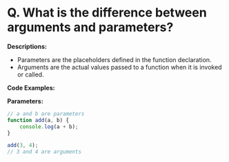 # Q. What is the difference between arguments and parameters?

**Descriptions:**
- Parameters are the placeholders defined in the function declaration.
- Arguments are the actual values passed to a function when it is invoked or called.

**Code Examples:**

**Parameters:**
```javascript
// a and b are parameters
function add(a, b) {
    console.log(a + b);
}

add(3, 4);
// 3 and 4 are arguments